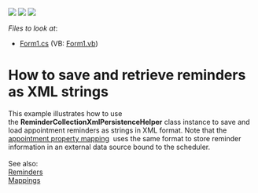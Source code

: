 <!-- default badges list -->
![](https://img.shields.io/endpoint?url=https://codecentral.devexpress.com/api/v1/VersionRange/128635983/14.1.3%2B)
[![](https://img.shields.io/badge/Open_in_DevExpress_Support_Center-FF7200?style=flat-square&logo=DevExpress&logoColor=white)](https://supportcenter.devexpress.com/ticket/details/T151260)
[![](https://img.shields.io/badge/📖_How_to_use_DevExpress_Examples-e9f6fc?style=flat-square)](https://docs.devexpress.com/GeneralInformation/403183)
<!-- default badges end -->
<!-- default file list -->
*Files to look at*:

* [Form1.cs](./CS/ReminderXml/Form1.cs) (VB: [Form1.vb](./VB/ReminderXml/Form1.vb))
<!-- default file list end -->
# How to save and retrieve reminders as XML strings


This example illustrates how to use the <strong>ReminderCollectionXmlPersistenceHelper</strong> class instance to save and load appointment reminders as strings in XML format. Note that the <a href="http://help.devexpress.com/#CoreLibraries/DevExpressXtraSchedulerAppointmentMappingInfo_ReminderInfotopic">appointment property mapping</a>  uses the same format to store reminder information in an external data source bound to the scheduler.<br /><br />See also:<br /><a href="http://help.devexpress.com/#WindowsForms/CustomDocument1778">Reminders</a> <br /><a href="http://help.devexpress.com/#WindowsForms/CustomDocument15468">Mappings</a>

<br/>


